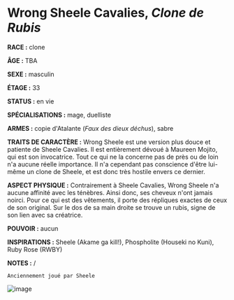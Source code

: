 # Wrong Sheele Cavalies, *Clone de Rubis*

**RACE :** clone

**ÂGE :** TBA

**SEXE :** masculin

**ÉTAGE :** 33

**STATUS :** en vie

**SPÉCIALISATIONS :** mage, duelliste

**ARMES :** copie d'Atalante (*Faux des dieux déchus*), sabre

**TRAITS DE CARACTÈRE :** Wrong Sheele est une version plus douce et patiente de Sheele Cavalies. Il est entièrement dévoué à Maureen Mojito, qui est son invocatrice. Tout ce qui ne la concerne pas de près ou de loin n'a aucune réelle importance. Il n'a cependant pas conscience d'être lui-même un clone de Sheele, et est donc très hostile envers ce dernier.

**ASPECT PHYSIQUE :** Contrairement à Sheele Cavalies, Wrong Sheele n'a aucune affinité avec les ténèbres. Ainsi donc, ses cheveux n'ont jamais noirci. Pour ce qui est des vêtements, il porte des répliques exactes de ceux de son original. Sur le dos de sa main droite se trouve un rubis, signe de son lien avec sa créatrice.

**POUVOIR :** aucun

**INSPIRATIONS :** Sheele (Akame ga kill!), Phospholite (Houseki no Kuni), Ruby Rose (RWBY)

**NOTES :** /

`Anciennement joué par Sheele`

![image](https://enyxia.alkanife.fr/images/characters/wrong_sheele.png)
